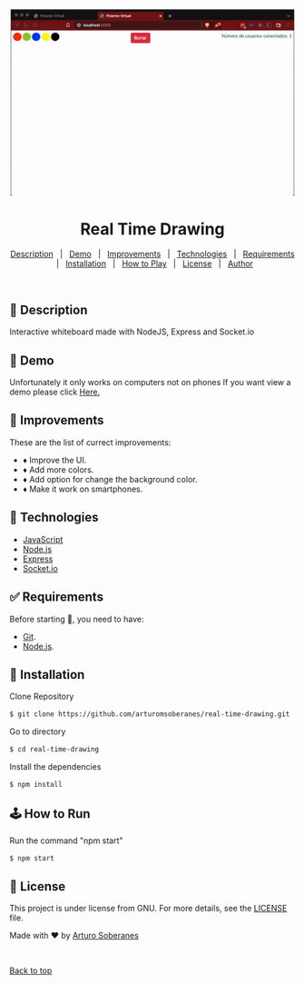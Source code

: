 <div align="center" id="top">
  <img src="screenshot.gif"  width="500"/>   
</div>

# <h1 align="center">Real Time Drawing</h1>

<p align="center">
  <a href="#dart-description">Description</a> &#xa0; | &#xa0; 
  <a href="#camera_flash-demo">Demo</a> &#xa0; | &#xa0;
  <a href="#memo-improvements">Improvements</a> &#xa0; | &#xa0;
  <a href="#art-technologies">Technologies</a> &#xa0; | &#xa0;
  <a href="#white_check_mark-requirements">Requirements</a> &#xa0; | &#xa0;
  <a href="#toolbox-installation">Installation</a> &#xa0; | &#xa0;
  <a href="#joystickhow-to-play">How to Play</a> &#xa0; | &#xa0;
  <a href="#briefcase-license">License</a> &#xa0; | &#xa0;
  <a href="https://github.com/arturomsoberanes" target="_blank">Author</a>
</p>

<br>


## :dart: Description ##

Interactive whiteboard made with NodeJS, Express and Socket.io

## :camera_flash:	 Demo ##

Unfortunately it only works on computers not on phones
If you want view a demo please click [Here.](http://ec2-3-84-79-180.compute-1.amazonaws.com/)


## :memo: Improvements ##

These are the list of currect improvements:

- :diamonds: Improve the UI.	
- :diamonds: Add more colors.	
- :diamonds: Add option for change the background color.	
- :diamonds: Make it work on smartphones.	


## :art: Technologies ##

- [JavaScript](https://www.w3schools.com/js/)
- [Node.js](https://nodejs.org/)
- [Express](https://expressjs.com/)
- [Socket.io](https://socket.io/)

## :white_check_mark: Requirements ##

Before starting :checkered_flag:, you need to have:
- [Git](https://git-scm.com).
- [Node.js](https://nodejs.org/en/).

## :toolbox: Installation ##

Clone Repository

```bash
$ git clone https://github.com/arturomsoberanes/real-time-drawing.git
```
Go to directory

```bash
$ cd real-time-drawing
```
Install the dependencies

```bash
$ npm install 
```

## :joystick:	How to Run ##

Run the command "npm start"

```bash
$ npm start
```


## :briefcase:	 License ##

This project is under license from GNU. For more details, see the [LICENSE](LICENSE) file.


Made with :heart: by <a href="https://github.com/arturomsoberanes" target="_blank">Arturo Soberanes</a>

&#xa0;

<a href="#top">Back to top</a>



